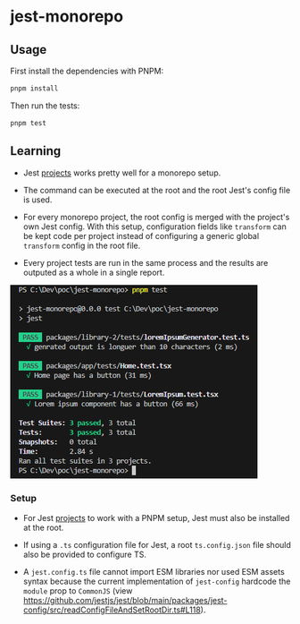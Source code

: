 # jest-monorepo

## Usage

First install the dependencies with PNPM:

```bash
pnpm install
```

Then run the tests:

```bash
pnpm test
```

## Learning

- Jest [projects](https://jestjs.io/docs/configuration#projects-arraystring--projectconfig) works pretty well for a monorepo setup.

- The command can be executed at the root and the root Jest's config file is used.

- For every monorepo project, the root config is merged with the project's own Jest config. With this setup, configuration fields like `transform` can be kept code per project instead of configuring a generic global `transform` config in the root file.

- Every project tests are run in the same process and the results are outputed as a whole in a single report.

![Jest report](jest_report.PNG)

### Setup

- For Jest [projects](https://jestjs.io/docs/configuration#projects-arraystring--projectconfig) to work with a PNPM setup, Jest must also be installed at the root.

- If using a `.ts` configuration file for Jest, a root `ts.config.json` file should also be provided to configure TS.

- A `jest.config.ts` file cannot import ESM libraries nor used ESM assets syntax because the current implementation of `jest-config` hardcode the `module` prop to `CommonJS` (view https://github.com/jestjs/jest/blob/main/packages/jest-config/src/readConfigFileAndSetRootDir.ts#L118).